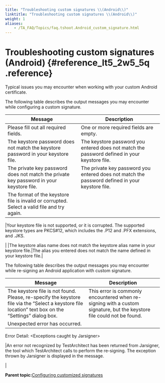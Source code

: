 ```yaml
--- 
title: "Troubleshooting custom signatures \\(Android\\)"
linktitle: "Troubleshooting custom signatures \\(Android\\)"
weight: 1
aliases: 
    - /TA_FAQ/Topics/faq.tshoot.Android_custom_signature.html
---
```

# Troubleshooting custom signatures \(Android\) {#reference_lt5_2w5_5q .reference}

Typical issues you may encounter when working with your custom Android certificate.

The following table describes the output messages you may encounter while configuring a custom signature.

|Message|Description|
|-------|-----------|
|Please fill out all required fields.|One or more required fields are empty.|
|The keystore password does not match the keystore password in your keystore file.|The keystore password you entered does not match the password defined in your keystore file.|
|The private key password does not match the private key password in your keystore file.|The private key password you entered does not match the password defined in your keystore file.|
|The format of the keystore file is invalid or corrupted. Select a valid file and try again.

|Your keystore file is not supported, or it is corrupted. The supported keystore types are PKCS\#12, which includes the .P12 and .PFX extensions, and .JKS.

|
|The keystore alias name does not match the keystore alias name in your keystore file.|The alias you entered does not match the name defined in your keystore file.|

The following table describes the output messages you may encounter while re-signing an Android application with custom signature.

|Message|Description|
|-------|-----------|
|The keystore file is not found. Please, re-specify the keystore file via the “Select a keystore file location” text box on the “Settings” dialog box.|This error is commonly encountered when re-signing with a custom signature, but the keystore file could not be found.|
|Unexpected error has occurred.

 Error Detail: <Exceptions caught by Jarsigner\>

|An error not recognized by TestArchitect has been returned from Jarsigner, the tool which TestArchitect calls to perform the re-signing. The exception thrown by Jarsigner is displayed in the message.

|

**Parent topic:**[Configuring customized signatures](../../Android/Topics/Android_configuring_customized_certificate.html)

